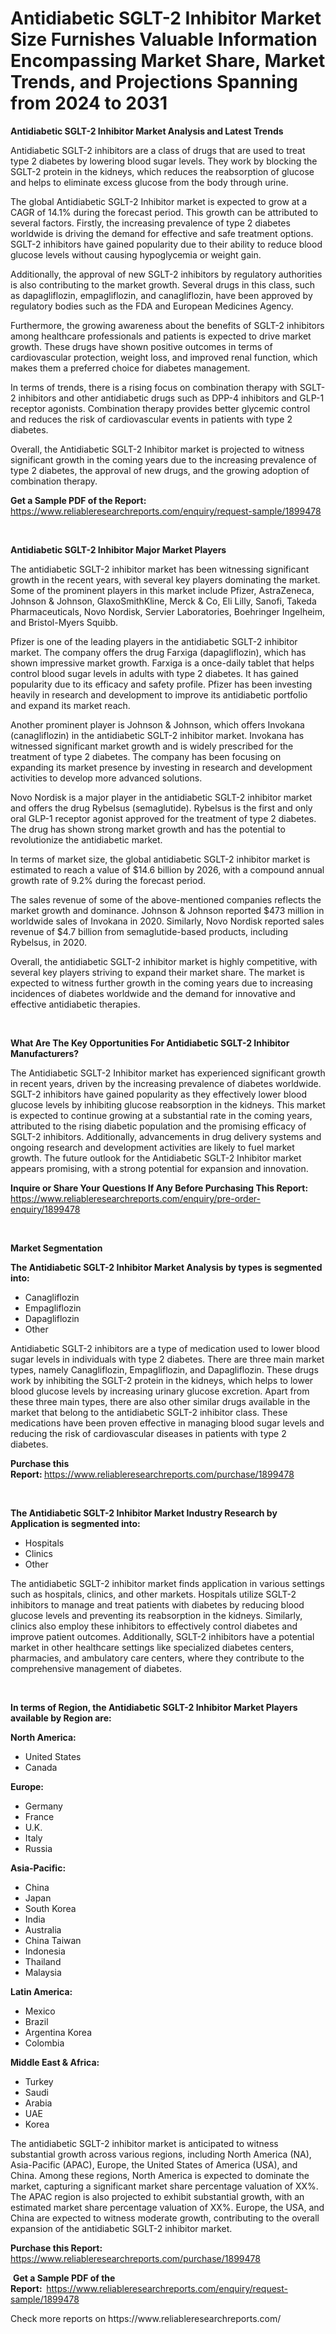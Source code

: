 <p><h1>Antidiabetic SGLT-2 Inhibitor Market Size Furnishes Valuable Information Encompassing Market Share, Market Trends, and Projections Spanning from 2024 to 2031</h1></p><p><strong>Antidiabetic SGLT-2 Inhibitor Market Analysis and Latest Trends</strong></p>
<p><p>Antidiabetic SGLT-2 inhibitors are a class of drugs that are used to treat type 2 diabetes by lowering blood sugar levels. They work by blocking the SGLT-2 protein in the kidneys, which reduces the reabsorption of glucose and helps to eliminate excess glucose from the body through urine.</p><p>The global Antidiabetic SGLT-2 Inhibitor market is expected to grow at a CAGR of 14.1% during the forecast period. This growth can be attributed to several factors. Firstly, the increasing prevalence of type 2 diabetes worldwide is driving the demand for effective and safe treatment options. SGLT-2 inhibitors have gained popularity due to their ability to reduce blood glucose levels without causing hypoglycemia or weight gain.</p><p>Additionally, the approval of new SGLT-2 inhibitors by regulatory authorities is also contributing to the market growth. Several drugs in this class, such as dapagliflozin, empagliflozin, and canagliflozin, have been approved by regulatory bodies such as the FDA and European Medicines Agency.</p><p>Furthermore, the growing awareness about the benefits of SGLT-2 inhibitors among healthcare professionals and patients is expected to drive market growth. These drugs have shown positive outcomes in terms of cardiovascular protection, weight loss, and improved renal function, which makes them a preferred choice for diabetes management.</p><p>In terms of trends, there is a rising focus on combination therapy with SGLT-2 inhibitors and other antidiabetic drugs such as DPP-4 inhibitors and GLP-1 receptor agonists. Combination therapy provides better glycemic control and reduces the risk of cardiovascular events in patients with type 2 diabetes.</p><p>Overall, the Antidiabetic SGLT-2 Inhibitor market is projected to witness significant growth in the coming years due to the increasing prevalence of type 2 diabetes, the approval of new drugs, and the growing adoption of combination therapy.</p></p>
<p><strong>Get a Sample PDF of the Report:&nbsp;</strong> <a href="https://www.reliableresearchreports.com/enquiry/request-sample/1899478">https://www.reliableresearchreports.com/enquiry/request-sample/1899478</a></p>
<p>&nbsp;</p>
<p><strong>Antidiabetic SGLT-2 Inhibitor Major Market Players</strong></p>
<p><p>The antidiabetic SGLT-2 inhibitor market has been witnessing significant growth in the recent years, with several key players dominating the market. Some of the prominent players in this market include Pfizer, AstraZeneca, Johnson & Johnson, GlaxoSmithKline, Merck & Co, Eli Lilly, Sanofi, Takeda Pharmaceuticals, Novo Nordisk, Servier Laboratories, Boehringer Ingelheim, and Bristol-Myers Squibb.</p><p>Pfizer is one of the leading players in the antidiabetic SGLT-2 inhibitor market. The company offers the drug Farxiga (dapagliflozin), which has shown impressive market growth. Farxiga is a once-daily tablet that helps control blood sugar levels in adults with type 2 diabetes. It has gained popularity due to its efficacy and safety profile. Pfizer has been investing heavily in research and development to improve its antidiabetic portfolio and expand its market reach.</p><p>Another prominent player is Johnson & Johnson, which offers Invokana (canagliflozin) in the antidiabetic SGLT-2 inhibitor market. Invokana has witnessed significant market growth and is widely prescribed for the treatment of type 2 diabetes. The company has been focusing on expanding its market presence by investing in research and development activities to develop more advanced solutions.</p><p>Novo Nordisk is a major player in the antidiabetic SGLT-2 inhibitor market and offers the drug Rybelsus (semaglutide). Rybelsus is the first and only oral GLP-1 receptor agonist approved for the treatment of type 2 diabetes. The drug has shown strong market growth and has the potential to revolutionize the antidiabetic market.</p><p>In terms of market size, the global antidiabetic SGLT-2 inhibitor market is estimated to reach a value of $14.6 billion by 2026, with a compound annual growth rate of 9.2% during the forecast period.</p><p>The sales revenue of some of the above-mentioned companies reflects the market growth and dominance. Johnson & Johnson reported $473 million in worldwide sales of Invokana in 2020. Similarly, Novo Nordisk reported sales revenue of $4.7 billion from semaglutide-based products, including Rybelsus, in 2020.</p><p>Overall, the antidiabetic SGLT-2 inhibitor market is highly competitive, with several key players striving to expand their market share. The market is expected to witness further growth in the coming years due to increasing incidences of diabetes worldwide and the demand for innovative and effective antidiabetic therapies.</p></p>
<p>&nbsp;</p>
<p><strong>What Are The Key Opportunities For Antidiabetic SGLT-2 Inhibitor Manufacturers?</strong></p>
<p><p>The Antidiabetic SGLT-2 Inhibitor market has experienced significant growth in recent years, driven by the increasing prevalence of diabetes worldwide. SGLT-2 inhibitors have gained popularity as they effectively lower blood glucose levels by inhibiting glucose reabsorption in the kidneys. This market is expected to continue growing at a substantial rate in the coming years, attributed to the rising diabetic population and the promising efficacy of SGLT-2 inhibitors. Additionally, advancements in drug delivery systems and ongoing research and development activities are likely to fuel market growth. The future outlook for the Antidiabetic SGLT-2 Inhibitor market appears promising, with a strong potential for expansion and innovation.</p></p>
<p><strong>Inquire or Share Your Questions If Any Before Purchasing This Report:</strong> <a href="https://www.reliableresearchreports.com/enquiry/pre-order-enquiry/1899478">https://www.reliableresearchreports.com/enquiry/pre-order-enquiry/1899478</a></p>
<p>&nbsp;</p>
<p><strong>Market Segmentation</strong></p>
<p><strong>The Antidiabetic SGLT-2 Inhibitor Market Analysis by types is segmented into:</strong></p>
<p><ul><li>Canagliflozin</li><li>Empagliflozin</li><li>Dapagliflozin</li><li>Other</li></ul></p>
<p><p>Antidiabetic SGLT-2 inhibitors are a type of medication used to lower blood sugar levels in individuals with type 2 diabetes. There are three main market types, namely Canagliflozin, Empagliflozin, and Dapagliflozin. These drugs work by inhibiting the SGLT-2 protein in the kidneys, which helps to lower blood glucose levels by increasing urinary glucose excretion. Apart from these three main types, there are also other similar drugs available in the market that belong to the antidiabetic SGLT-2 inhibitor class. These medications have been proven effective in managing blood sugar levels and reducing the risk of cardiovascular diseases in patients with type 2 diabetes.</p></p>
<p><strong>Purchase this Report:&nbsp;</strong><a href="https://www.reliableresearchreports.com/purchase/1899478">https://www.reliableresearchreports.com/purchase/1899478</a></p>
<p>&nbsp;</p>
<p><strong>The Antidiabetic SGLT-2 Inhibitor Market Industry Research by Application is segmented into:</strong></p>
<p><ul><li>Hospitals</li><li>Clinics</li><li>Other</li></ul></p>
<p><p>The antidiabetic SGLT-2 inhibitor market finds application in various settings such as hospitals, clinics, and other markets. Hospitals utilize SGLT-2 inhibitors to manage and treat patients with diabetes by reducing blood glucose levels and preventing its reabsorption in the kidneys. Similarly, clinics also employ these inhibitors to effectively control diabetes and improve patient outcomes. Additionally, SGLT-2 inhibitors have a potential market in other healthcare settings like specialized diabetes centers, pharmacies, and ambulatory care centers, where they contribute to the comprehensive management of diabetes.</p></p>
<p>&nbsp;</p>
<p><strong>In terms of Region, the Antidiabetic SGLT-2 Inhibitor Market Players available by Region are:</strong></p>
<p>
    <p> <strong> North America: </strong>
        <ul>
            <li>United States</li>
            <li>Canada</li>
        </ul>
        </p> 
    <p> <strong> Europe: </strong>
        <ul>
            <li>Germany</li>
            <li>France</li>
            <li>U.K.</li>
            <li>Italy</li>
            <li>Russia</li>
        </ul>
        </p> 
    <p> <strong> Asia-Pacific: </strong>
        <ul>
            <li>China</li>
            <li>Japan</li>
            <li>South Korea</li>
            <li>India</li>
            <li>Australia</li>
            <li>China Taiwan</li>
            <li>Indonesia</li>
            <li>Thailand</li>
            <li>Malaysia</li>
        </ul>
        </p> 
    <p> <strong> Latin America: </strong>
        <ul>
            <li>Mexico</li>
            <li>Brazil</li>
            <li>Argentina Korea</li>
            <li>Colombia</li>
        </ul>
        </p> 
    <p> <strong> Middle East & Africa: </strong>
        <ul>
            <li>Turkey</li>
            <li>Saudi</li>
            <li>Arabia</li>
            <li>UAE</li>
            <li>Korea</li>
        </ul>
    </p>
    </p>
<p><p>The antidiabetic SGLT-2 inhibitor market is anticipated to witness substantial growth across various regions, including North America (NA), Asia-Pacific (APAC), Europe, the United States of America (USA), and China. Among these regions, North America is expected to dominate the market, capturing a significant market share percentage valuation of XX%. The APAC region is also projected to exhibit substantial growth, with an estimated market share percentage valuation of XX%. Europe, the USA, and China are expected to witness moderate growth, contributing to the overall expansion of the antidiabetic SGLT-2 inhibitor market.</p></p>
<p><strong>Purchase this Report: </strong><a href="https://www.reliableresearchreports.com/purchase/1899478">https://www.reliableresearchreports.com/purchase/1899478</a></p>
<p>&nbsp;<strong>Get a Sample PDF of the Report:&nbsp;&nbsp;</strong><a href="https://www.reliableresearchreports.com/enquiry/request-sample/1899478">https://www.reliableresearchreports.com/enquiry/request-sample/1899478</a></p>
<p><strong></strong></p>
<p>Check more reports on https://www.reliableresearchreports.com/</p>